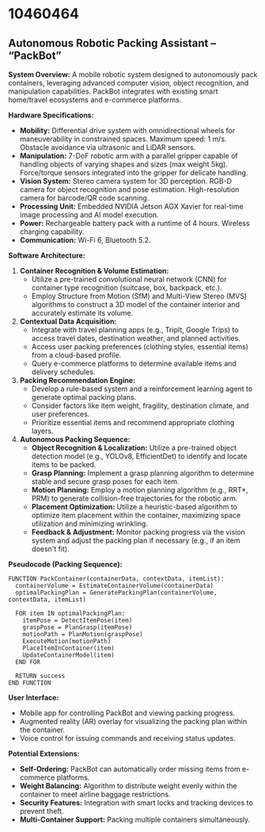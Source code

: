 # 10460464

## Autonomous Robotic Packing Assistant – “PackBot”

**System Overview:** A mobile robotic system designed to autonomously pack containers, leveraging advanced computer vision, object recognition, and manipulation capabilities. PackBot integrates with existing smart home/travel ecosystems and e-commerce platforms.

**Hardware Specifications:**

*   **Mobility:** Differential drive system with omnidirectional wheels for maneuverability in constrained spaces. Maximum speed: 1 m/s. Obstacle avoidance via ultrasonic and LiDAR sensors.
*   **Manipulation:** 7-DoF robotic arm with a parallel gripper capable of handling objects of varying shapes and sizes (max weight 5kg). Force/torque sensors integrated into the gripper for delicate handling.
*   **Vision System:**  Stereo camera system for 3D perception. RGB-D camera for object recognition and pose estimation. High-resolution camera for barcode/QR code scanning.
*   **Processing Unit:** Embedded NVIDIA Jetson AGX Xavier for real-time image processing and AI model execution.
*   **Power:** Rechargeable battery pack with a runtime of 4 hours. Wireless charging capability.
*   **Communication:** Wi-Fi 6, Bluetooth 5.2.

**Software Architecture:**

1.  **Container Recognition & Volume Estimation:**
    *   Utilize a pre-trained convolutional neural network (CNN) for container type recognition (suitcase, box, backpack, etc.).
    *   Employ Structure from Motion (SfM) and Multi-View Stereo (MVS) algorithms to construct a 3D model of the container interior and accurately estimate its volume.
2.  **Contextual Data Acquisition:**
    *   Integrate with travel planning apps (e.g., TripIt, Google Trips) to access travel dates, destination weather, and planned activities.
    *   Access user packing preferences (clothing styles, essential items) from a cloud-based profile.
    *   Query e-commerce platforms to determine available items and delivery schedules.
3.  **Packing Recommendation Engine:**
    *   Develop a rule-based system and a reinforcement learning agent to generate optimal packing plans.
    *   Consider factors like item weight, fragility, destination climate, and user preferences.
    *   Prioritize essential items and recommend appropriate clothing layers.
4.  **Autonomous Packing Sequence:**
    *   **Object Recognition & Localization:** Utilize a pre-trained object detection model (e.g., YOLOv8, EfficientDet) to identify and locate items to be packed.
    *   **Grasp Planning:** Implement a grasp planning algorithm to determine stable and secure grasp poses for each item.
    *   **Motion Planning:** Employ a motion planning algorithm (e.g., RRT*, PRM) to generate collision-free trajectories for the robotic arm.
    *   **Placement Optimization:** Utilize a heuristic-based algorithm to optimize item placement within the container, maximizing space utilization and minimizing wrinkling.
    *   **Feedback & Adjustment:** Monitor packing progress via the vision system and adjust the packing plan if necessary (e.g., if an item doesn't fit).

**Pseudocode (Packing Sequence):**

```
FUNCTION PackContainer(containerData, contextData, itemList):
  containerVolume = EstimateContainerVolume(containerData)
  optimalPackingPlan = GeneratePackingPlan(containerVolume, contextData, itemList)

  FOR item IN optimalPackingPlan:
    itemPose = DetectItemPose(item)
    graspPose = PlanGrasp(itemPose)
    motionPath = PlanMotion(graspPose)
    ExecuteMotion(motionPath)
    PlaceItemInContainer(item)
    UpdateContainerModel(item)
  END FOR

  RETURN success
END FUNCTION
```

**User Interface:**

*   Mobile app for controlling PackBot and viewing packing progress.
*   Augmented reality (AR) overlay for visualizing the packing plan within the container.
*   Voice control for issuing commands and receiving status updates.

**Potential Extensions:**

*   **Self-Ordering:** PackBot can automatically order missing items from e-commerce platforms.
*   **Weight Balancing:**  Algorithm to distribute weight evenly within the container to meet airline baggage restrictions.
*   **Security Features:**  Integration with smart locks and tracking devices to prevent theft.
*   **Multi-Container Support:** Packing multiple containers simultaneously.